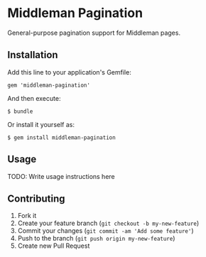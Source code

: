 # Middleman Pagination

General-purpose pagination support for Middleman pages.

## Installation

Add this line to your application's Gemfile:

    gem 'middleman-pagination'

And then execute:

    $ bundle

Or install it yourself as:

    $ gem install middleman-pagination

## Usage

TODO: Write usage instructions here

## Contributing

1. Fork it
2. Create your feature branch (`git checkout -b my-new-feature`)
3. Commit your changes (`git commit -am 'Add some feature'`)
4. Push to the branch (`git push origin my-new-feature`)
5. Create new Pull Request
